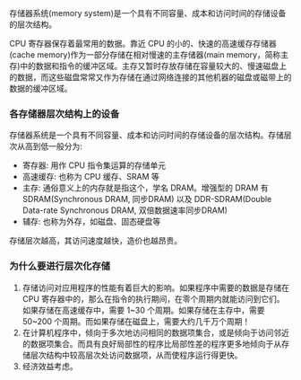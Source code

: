 
存储器系统(memory system)是一个具有不同容量、成本和访问时间的存储设备的层次结构。

CPU 寄存器保存着最常用的数据。靠近 CPU 的小的、快速的高速缓存存储器(cache memory)作为一部分存储在相对慢速的主存储器(main memory，简称主存)中的数据和指令的缓冲区域。主存又暂时存放存储在容量较大的、慢速磁盘上的数据，而这些磁盘常常又作为存储在通过网络连接的其他机器的磁盘或磁带上的数据的缓冲区域。


### 各存储器层次结构上的设备

存储器系统是一个具有不同容量、成本和访问时间的存储设备的层次结构。存储层次从高到低一般分为:
* 寄存器: 用作 CPU 指令集运算的存储单元
* 高速缓存: 也称为 CPU 缓存、SRAM 等
* 主存: 通俗意义上的内存就是指这个，学名 DRAM。增强型的 DRAM 有 SDRAM(Synchronous DRAM, 同步DRAM) 以及 DDR-SDRAM(Double Data-rate Synchronous DRAM, 双倍数据速率同步DRAM)
* 辅存: 也称为外存，如磁盘、固态硬盘等

存储层次越高，其访问速度越快，造价也越昂贵。


### 为什么要进行层次化存储

1. 存储访问对应用程序的性能有着巨大的影响。如果程序中需要的数据是存储在 CPU 寄存器中的，那么在指令的执行期间，在零个周期内就能访问到它们。如果存储在高速缓存中，需要 1~30 个周期。如果存储在主存中，需要 50~200 个周期。而如果存储在磁盘上，需要大约几千万个周期！
2. 在计算机程序中，倾向于多次地访问相同的数据项集合，或是倾向于访问邻近的数据项集合。而具有良好局部性的程序比局部性差的程序更多地倾向于从存储层次结构中较高层次处访问数据项，从而使程序运行得更快。 
3. 经济效益考虑。
